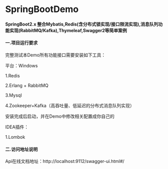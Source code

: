 # SpringBootDemo

#### SpringBoot2.x 整合Mybatis,Redis(含分布式锁实现/接口限流实现),消息队列功能实现(RabbitMQ/Kafka),Thymeleaf,Swagger2等简单案例

#### 一.项目运行要求
完整测试本Demo所有功能接口需要安装如下工具：

平台：Windows

1.Redis

2.Erlang + RabbitMQ

3.Mysql

4.Zookeeper+Kafka（高吞吐量、低延迟的分布式消息队列实现）

安装完成后启动，并在Demo中修改相关配置成你自己的

IDEA插件：

1.Lombok


#### 二.访问地址说明

Api在线文档地址：http://localhost:9112/swagger-ui.html#/
